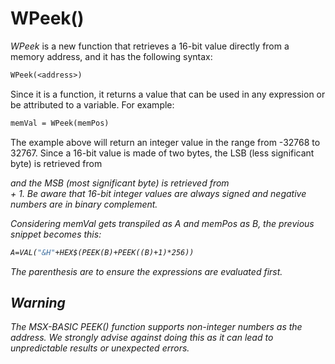 # WPeek()

_WPeek_ is a new function that retrieves a 16-bit value directly from a memory address, and it has the following syntax:

```vb
WPeek(<address>)
```

Since it is a function, it returns a value that can be used in any expression or be attributed to a variable. For example:

```vb
memVal = WPeek(memPos)
```

The example above will return an integer value in the range from -32768 to 32767. Since a 16-bit value is made of two bytes, the LSB (less significant byte) is retrieved from <address> and the MSB (most significant byte) is retrieved from <address> + 1. Be aware that 16-bit integer values are always signed and negative numbers are in binary complement.

Considering _memVal_ gets transpiled as _A_ and _memPos_ as _B_, the previous snippet becomes this:

```vb
A=VAL("&H"+HEX$(PEEK(B)+PEEK((B)+1)*256))
```

The parenthesis are to ensure the expressions are evaluated first.

## Warning

The MSX-BASIC _PEEK()_ function supports non-integer numbers as the address. We strongly advise against doing this as it can lead to unpredictable results or unexpected errors.
